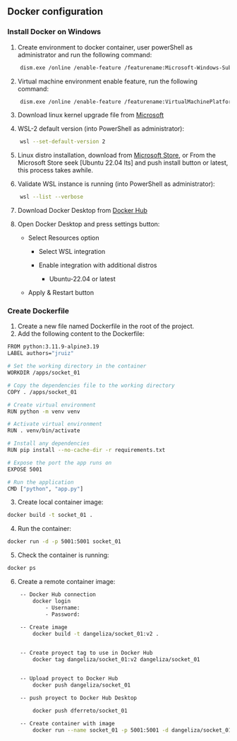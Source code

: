 ## Docker configuration

### Install Docker on Windows
1. Create environment to docker container, user powerShell as administrator and run the following command:
```bash 
    dism.exe /online /enable-feature /featurename:Microsoft-Windows-Subsystem-Linux /all /norestart
```
2. Virtual machine environment enable feature, run the following command:
```bash
    dism.exe /online /enable-feature /featurename:VirtualMachinePlatform /all /norestart
``` 
3. Download linux kernel upgrade file from [Microsoft](https://wslstorestorage.blob.core.windows.net/wslblob/wsl_update_x64.msi)

4. WSL-2 default version (into PowerShell as administrator):
```bash
    wsl --set-default-version 2
``` 
5. Linux distro installation, download from [Microsoft Store](https://aka.ms/wslstore), or From the Microsoft Store seek [Ubuntu 22.04 lts] 
		and push install button  or latest, this process takes awhile.

6. Validate WSL instance is running (into PowerShell as administrator):
```bash
    wsl --list --verbose
``` 

7. Download Docker Desktop from [Docker Hub](https://hub.docker.com/editions/community/docker-ce-desktop-windows)

8. Open Docker Desktop and press settings button:

	- Select Resources option
		- Select WSL integration
		- Enable integration with additional distros
		
			- Ubuntu-22.04 or latest
			
	- Apply & Restart button	

### Create Dockerfile
1. Create a new file named Dockerfile in the root of the project.
2. Add the following content to the Dockerfile:
```bash
FROM python:3.11.9-alpine3.19
LABEL authors="jruiz"

# Set the working directory in the container
WORKDIR /apps/socket_01

# Copy the dependencies file to the working directory
COPY . /apps/socket_01

# Create virtual environment
RUN python -m venv venv

# Activate virtual environment
RUN . venv/bin/activate

# Install any dependencies
RUN pip install --no-cache-dir -r requirements.txt

# Expose the port the app runs on
EXPOSE 5001

# Run the application
CMD ["python", "app.py"]
```
3. Create local container image:
```bash	
docker build -t socket_01 .
```
4. Run the container:
```bash
docker run -d -p 5001:5001 socket_01
```
5. Check the container is running:
```bash
docker ps
```

6. Create a remote container image:
```bash	
	-- Docker Hub connection
		docker login
			- Username:
			- Password:
		
	-- Create image 
		docker build -t dangeliza/socket_01:v2 .	


	-- Create proyect tag to use in Docker Hub
		docker tag dangeliza/socket_01:v2 dangeliza/socket_01


	-- Upload proyect to Docker Hub
		docker push dangeliza/socket_01

	-- push proyect to Docker Hub Desktop

		docker push dferreto/socket_01
	 
	-- Create container with image
		docker run --name socket_01 -p 5001:5001 -d dangeliza/socket_01

```	
